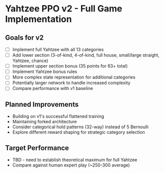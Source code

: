 # Yahtzee PPO v2 - Full Game Implementation

## Goals for v2
- [ ] Implement full Yahtzee with all 13 categories
- [ ] Add lower section (3-of-kind, 4-of-kind, full house, small/large straight, Yahtzee, chance)
- [ ] Implement upper section bonus (35 points for 63+ total)
- [ ] Implement Yahtzee bonus rules
- [ ] More complex state representation for additional categories
- [ ] Potentially larger network to handle increased complexity
- [ ] Compare performance with v1 baseline

## Planned Improvements
- Building on v1's successful flattened training
- Maintaining forked architecture
- Consider categorical hold patterns (32-way) instead of 5 Bernoulli
- Explore different reward shaping for strategic category selection

## Target Performance
- TBD - need to establish theoretical maximum for full Yahtzee
- Compare against human expert play (~250-300 average)